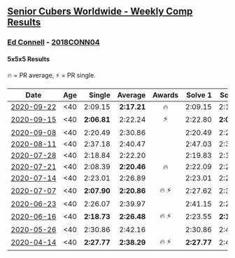 <style>table {white-space: nowrap;}</style>

## [Senior Cubers Worldwide - Weekly Comp Results](/scw-comp/results/)
### [Ed Connell](README.md) - [2018CONN04](https://www.worldcubeassociation.org/persons/2018CONN04?event=555)
#### 5x5x5 Results

<span style="white-space: nowrap;">🔥 = PR average</span>, <span style="white-space: nowrap;">⚡ = PR single</span>.

| Date | Age | Single | Average | Awards | Solve 1 | Solve 2 | Solve 3 | Solve 4 | Solve 5 | Video |
| :--: | :--: | --: | --: | :--: | --: | --: | --: | --: | --: | :-- |
| [2020-09-22](../../results/2020-09-22/555.md) | <40 | 2:09.15 | **2:17.21** | 🔥 | 2:09.15 | 2:17.60 | 2:38.24 | 2:19.70 | 2:14.34 | [Desktop](https://www.facebook.com/events/342541897161786/permalink/346210916794884) / [Mobile](https://m.facebook.com/events/342541897161786?view=permalink&id=346210916794884) |
| [2020-09-15](../../results/2020-09-15/555.md) | <40 | **2:06.81** | 2:22.24 | ⚡ | 2:22.80 | **2:06.81** | 2:15.93 | 2:28.00 | 2:30.83 | [Desktop](https://www.facebook.com/events/655903882008117/permalink/660520441546461) / [Mobile](https://m.facebook.com/events/655903882008117?view=permalink&id=660520441546461) |
| [2020-09-08](../../results/2020-09-08/555.md) | <40 | 2:20.49 | 2:30.86 |  | 2:20.49 | 2:23.72 | 2:28.32 | 2:54.58 | 2:40.53 | [Desktop](https://www.facebook.com/events/342884623427933/permalink/346075856442143) / [Mobile](https://m.facebook.com/events/342884623427933?view=permalink&id=346075856442143) |
| [2020-08-11](../../results/2020-08-11/555.md) | <40 | 2:37.18 | 2:40.47 |  | 2:47.03 | 2:37.18 | 2:37.21 | DNS | DNS | [Desktop](https://www.facebook.com/events/1112228215845470/permalink/1116787568722868) / [Mobile](https://m.facebook.com/events/1112228215845470?view=permalink&id=1116787568722868) |
| [2020-07-28](../../results/2020-07-28/555.md) | <40 | 2:18.84 | 2:22.20 |  | 2:19.83 | 2:18.84 | 2:27.38 | 2:25.78 | 2:20.99 | [Desktop](https://www.facebook.com/events/299658408049797/permalink/302893807726257) / [Mobile](https://m.facebook.com/events/299658408049797?view=permalink&id=302893807726257) |
| [2020-07-21](../../results/2020-07-21/555.md) | <40 | 2:08.39 | **2:20.46** | 🔥 | 2:22.09 | 2:22.57 | 2:08.39 | 3:07.73 | 2:16.71 | [Desktop](https://www.facebook.com/events/3081159145282455/permalink/3093755244022845) / [Mobile](https://m.facebook.com/events/3081159145282455?view=permalink&id=3093755244022845) |
| [2020-07-14](../../results/2020-07-14/555.md) | <40 | 2:23.01 | 2:26.89 |  | 2:23.01 | 2:29.95 | 2:23.28 | 2:32.15 | 2:27.44 | [Desktop](https://www.facebook.com/events/2729568740635198/permalink/2733809580211114) / [Mobile](https://m.facebook.com/events/2729568740635198?view=permalink&id=2733809580211114) |
| [2020-07-07](../../results/2020-07-07/555.md) | <40 | **2:07.90** | **2:20.86** | 🔥 ⚡ | 2:27.62 | 2:36.58 | 2:20.17 | 2:14.79 | **2:07.90** | [Desktop](https://www.facebook.com/events/307625317040136/permalink/310415873427747) / [Mobile](https://m.facebook.com/events/307625317040136?view=permalink&id=310415873427747) |
| [2020-06-23](../../results/2020-06-23/555.md) | <40 | 2:26.07 | 2:39.97 |  | 2:41.15 | 2:26.07 | 2:45.36 | 2:33.41 | 2:48.66 | [Desktop](https://www.facebook.com/events/268636114456043/permalink/272287580757563) / [Mobile](https://m.facebook.com/events/268636114456043?view=permalink&id=272287580757563) |
| [2020-06-16](../../results/2020-06-16/555.md) | <40 | **2:18.73** | **2:26.48** | 🔥 ⚡ | 2:23.55 | **2:18.73** | 2:26.76 | 2:29.12 | 2:52.25 | [Desktop](https://www.facebook.com/events/256188575607890/permalink/258981835328564) / [Mobile](https://m.facebook.com/events/256188575607890?view=permalink&id=258981835328564) |
| [2020-05-26](../../results/2020-05-26/555.md) | <40 | 2:30.86 | 2:42.16 |  | 2:30.86 | 2:41.84 | 2:53.77 | DNS | DNS | [Desktop](https://www.facebook.com/events/637852836799991/permalink/640338936551381) / [Mobile](https://m.facebook.com/events/637852836799991?view=permalink&id=640338936551381) |
| [2020-04-14](../../results/2020-04-14/555.md) | <40 | **2:27.77** | **2:38.29** | 🔥 ⚡ | **2:27.77** | 2:42.38 | 2:44.73 | DNS | DNS | [Desktop](https://www.facebook.com/events/1400953806773430/permalink/1404474776421333) / [Mobile](https://m.facebook.com/events/1400953806773430?view=permalink&id=1404474776421333) |


<!-- Global site tag (gtag.js) - Google Analytics -->
<script async src="https://www.googletagmanager.com/gtag/js?id=UA-86348435-3"></script>
<script>window.dataLayer = window.dataLayer || []; function gtag() {dataLayer.push(arguments);} gtag('js', new Date()); gtag('config', 'UA-86348435-3');</script>
